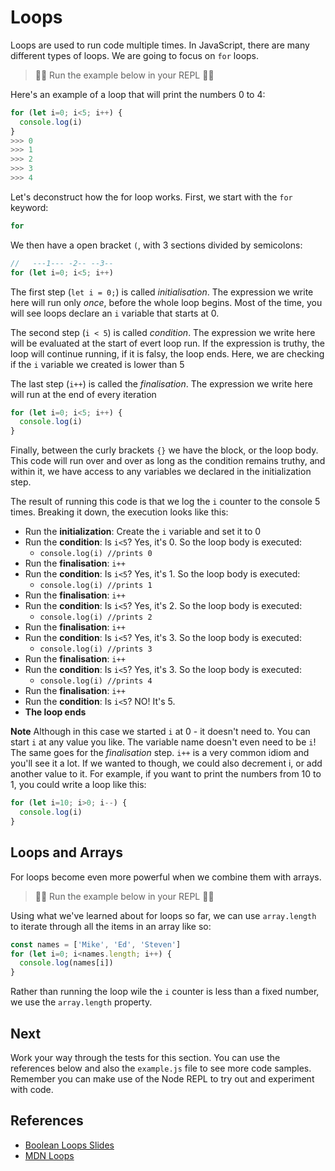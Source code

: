 # Loops
Loops are used to run code multiple times. In JavaScript, there are many different types of loops. We are going to focus on `for` loops. 

> 👨‍💻 Run the example below in your REPL 👨‍💻

Here's an example of a loop that will print the numbers 0 to 4:

```javascript
for (let i=0; i<5; i++) {
  console.log(i)
}
>>> 0
>>> 1
>>> 2
>>> 3
>>> 4
```

Let's deconstruct how the for loop works. First, we start with the `for` keyword:

```javascript
for 
```

We then have a open bracket `(`, with 3 sections divided by semicolons:

```javascript
//   ---1--- -2-- --3--
for (let i=0; i<5; i++)
```

The first step (`let i = 0;`) is called *initialisation*. The expression we write here will run only *once*, before the whole loop begins. Most of the time, you will see loops declare an `i` variable that starts at 0. 

The second step (`i < 5`) is called *condition*. The expression we write here will be evaluated 
at the start of evert loop run. If the expression is truthy, the loop will continue running, if it is falsy, the loop ends. Here, we are checking if the `i` variable we created is lower than 5

The last step (`i++`) is called the *finalisation*. The expression we write here will run at the end of every iteration

```javascript
for (let i=0; i<5; i++) {
  console.log(i)
}
```

Finally, between the curly brackets `{}` we have the block, or the loop body. This code will run over and over as long as the condition remains truthy, and within it, we have access to any variables we declared in the initialization step.

The result of running this code is that we log the `i` counter to the console 5 times. Breaking it down, the execution looks like this:

* Run the **initialization**: Create the `i` variable and set it to 0
* Run the **condition**: Is `i<5`? Yes, it's 0. So the loop body is executed:
  * `console.log(i) //prints 0`
* Run the **finalisation**: `i++`
* Run the **condition**: Is `i<5`? Yes, it's 1. So the loop body is executed:
  * `console.log(i) //prints 1`
* Run the **finalisation**: `i++`
* Run the **condition**: Is `i<5`? Yes, it's 2. So the loop body is executed:
  * `console.log(i) //prints 2`
* Run the **finalisation**: `i++`
* Run the **condition**: Is `i<5`? Yes, it's 3. So the loop body is executed:
  * `console.log(i) //prints 3`
* Run the **finalisation**: `i++`
* Run the **condition**: Is `i<5`? Yes, it's 3. So the loop body is executed:
  * `console.log(i) //prints 4`
* Run the **finalisation**: `i++`
* Run the **condition**: Is `i<5`? NO! It's 5. 
* **The loop ends**

**Note** Although in this case we started `i` at 0 - it doesn't need to. You can start `i` at any value you like. The variable name doesn't even need to be `i`! The same goes for the *finalisation* step. `i++` is a very common idiom and you'll see it a lot. If we wanted to though, we could also decrement i, or add another value to it. For example, if you want to print the numbers from 10 to 1, you could write a loop like this:

```javascript
for (let i=10; i>0; i--) {
  console.log(i)
}
```

## Loops and Arrays
For loops become even more powerful when we combine them with arrays. 

> 👨‍💻 Run the example below in your REPL 👨‍💻

Using what we've learned about for loops so far, we can use `array.length` to iterate through all the items in an array like so:

```javascript
const names = ['Mike', 'Ed', 'Steven']
for (let i=0; i<names.length; i++) {
  console.log(names[i])
}
```

Rather than running the loop wile the `i` counter is less than a fixed number, we use the `array.length` property.

## Next
Work your way through the tests for this section. You can use the references below and also
the `example.js` file to see more code samples. Remember you can make use of the Node REPL 
to try out and experiment with code.

## References
* [Boolean Loops Slides](https://docs.google.com/presentation/d/1GSh7zybHz3R9Dt0xjGFbJJidhz8bQHi01liJDcjmxCg/edit?usp=sharing)
* [MDN Loops](https://developer.mozilla.org/en-US/docs/Web/JavaScript/Guide/Loops_and_iteration)


